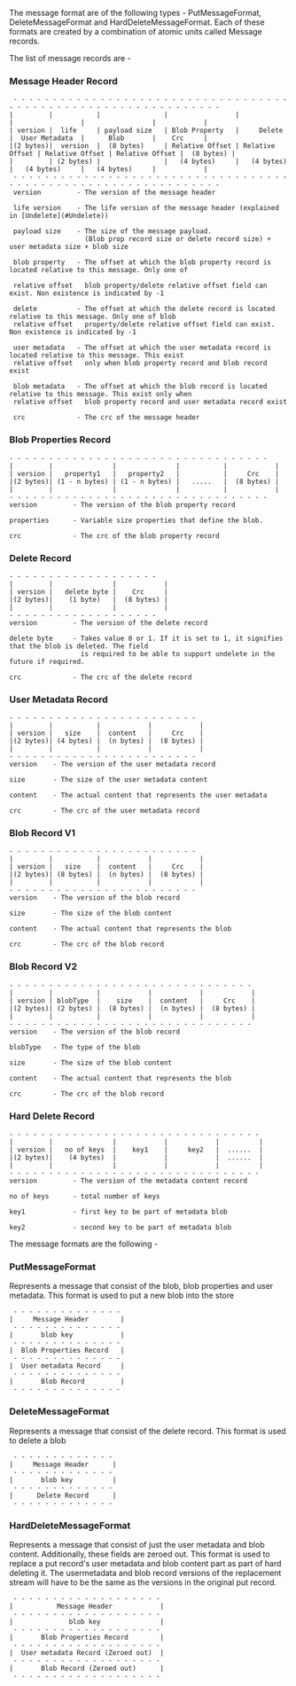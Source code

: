 The message format are of the following types - PutMessageFormat, DeleteMessageFormat and HardDeleteMessageFormat. Each of these formats are created by a combination of atomic units called Message records. 

The list of message records are -

### Message Header Record

     - - - - - - - - - - - - - - - - - - - - - - - - - - - - - - - - - - - - - - - - - - - - - - - - - - - - - - - - - - - - - -
    |         |           |                |                 |                 |                 |                 |            |
    | version |  life     | payload size   | Blob Property   |     Delete      |  User Metadata  |      Blob       |    Crc     |
    |(2 bytes)|  version  |  (8 bytes)     | Relative Offset | Relative Offset | Relative Offset | Relative Offset |  (8 bytes) |
    |         | (2 bytes) |                |   (4 bytes)     |   (4 bytes)     |   (4 bytes)     |   (4 bytes)     |            |
     - - - - - - - - - - - - - - - - - - - - - - - - - - - - - - - - - - - - - - - - - - - - - - - - - - - - - - - - - - - - - - 
     version         - The version of the message header
     
     life version    - The life version of the message header (explained in [Undelete](#Undelete))

     payload size    - The size of the message payload.
                       (Blob prop record size or delete record size) + user metadata size + blob size
     
     blob property   - The offset at which the blob property record is located relative to this message. Only one of
     
     relative offset   blob property/delete relative offset field can exist. Non existence is indicated by -1
     
     delete          - The offset at which the delete record is located relative to this message. Only one of blob
     relative offset   property/delete relative offset field can exist. Non existence is indicated by -1
   
     user metadata   - The offset at which the user metadata record is located relative to this message. This exist
     relative offset   only when blob property record and blob record exist
   
     blob metadata   - The offset at which the blob record is located relative to this message. This exist only when
     relative offset   blob property record and user metadata record exist
   
     crc             - The crc of the message header

### Blob Properties Record

    - - - - - - - - - - - - - - - - - - - - - - - - - - - - - - - - -
    |         |               |               |           |            |
    | version |   property1   |   property2   |           |     Crc    |
    |(2 bytes)| (1 - n bytes) | (1 - n bytes) |   .....   |  (8 bytes) |
    |         |               |               |           |            |
    - - - - - - - - - - - - - - - - - - - - - - - - - - - - - - - - -
    version         - The version of the blob property record
   
    properties      - Variable size properties that define the blob.
   
    crc             - The crc of the blob property record


### Delete Record
    - - - - - - - - - - - - - - - - - - -
    |         |               |            |
    | version |   delete byte |    Crc     |
    |(2 bytes)|    (1 byte)   |  (8 bytes) |
    |         |               |            |
    - - - - - - - - - - - - - - - - - - -
    version         - The version of the delete record
   
    delete byte     - Takes value 0 or 1. If it is set to 1, it signifies that the blob is deleted. The field
                      is required to be able to support undelete in the future if required.
   
    crc             - The crc of the delete record


### User Metadata Record

    - - - - - - - - - - - - - - - - - - - - - - - -
    |         |           |            |            |
    | version |   size    |  content   |     Crc    |
    |(2 bytes)| (4 bytes) |  (n bytes) |  (8 bytes) |
    |         |           |            |            |
    - - - - - - - - - - - - - - - - - - - - - - - -
    version    - The version of the user metadata record
   
    size       - The size of the user metadata content
   
    content    - The actual content that represents the user metadata
   
    crc        - The crc of the user metadata record

### Blob Record V1
    - - - - - - - - - - - - - - - - - - - - - - - -
    |         |           |            |            |
    | version |   size    |  content   |     Crc    |
    |(2 bytes)| (8 bytes) |  (n bytes) |  (8 bytes) |
    |         |           |            |            |
    - - - - - - - - - - - - - - - - - - - - - - - -
    version    - The version of the blob record
   
    size       - The size of the blob content
   
    content    - The actual content that represents the blob
   
    crc        - The crc of the blob record
   
### Blob Record V2

    - - - - - - - - - - - - - - - - - - - - - - - - - - - - - - -
    |         |           |            |            |            |
    | version | blobType  |    size    |  content   |     Crc    |
    |(2 bytes)| (2 bytes) |  (8 bytes) |  (n bytes) |  (8 bytes) |
    |         |           |            |            |            |
    - - - - - - - - - - - - - - - - - - - - - - - - - - - - - - -
    version    - The version of the blob record
   
    blobType   - The type of the blob
   
    size       - The size of the blob content
   
    content    - The actual content that represents the blob
   
    crc        - The crc of the blob record

### Hard Delete Record

    - - - - - - - - - - - - - - - - - - - - - - - - - - - - - - - -
    |         |               |            |            |          |
    | version |   no of keys  |    key1    |     key2   |  ......  |
    |(2 bytes)|    (4 bytes)  |            |            |  ......  |
    |         |               |            |            |          |
    - - - - - - - - - - - - - - - - - - - - - - - - - - - - - - - -
    version         - The version of the metadata content record
   
    no of keys      - total number of keys
   
    key1            - first key to be part of metadata blob
   
    key2            - second key to be part of metadata blob


The message formats are the following -

### PutMessageFormat

Represents a message that consist of the blob, blob properties and user metadata.
This format is used to put a new blob into the store
 
     - - - - - - - - - - - - - -
    |     Message Header        |
     - - - - - - - - - - - - - -
    |       blob key            |
     - - - - - - - - - - - - - -
    |  Blob Properties Record   |
     - - - - - - - - - - - - - -
    |  User metadata Record     |
     - - - - - - - - - - - - - -
    |       Blob Record         |
     - - - - - - - - - - - - - -

### DeleteMessageFormat

Represents a message that consist of the delete record.
This format is used to delete a blob
 
     - - - - - - - - - - - - -
    |     Message Header      |
     - - - - - - - - - - - - -
    |       blob key          |
     - - - - - - - - - - - - -
    |      Delete Record      |
     - - - - - - - - - - - - -

### HardDeleteMessageFormat

Represents a message that consist of just the user metadata and blob content. Additionally, these fields are zeroed out.
This format is used to replace a put record's user metadata and blob content part as part of hard deleting it.
The usermetadata and blob record versions of the replacement stream will have to be the same as the versions in
the original put record.  
 
     - - - - - - - - - - - - - - - - - - -
    |           Message Header            |
     - - - - - - - - - - - - - - - - - - -
    |              blob key               |
     - - - - - - - - - - - - - - - - - - -
    |       Blob Properties Record        |
     - - - - - - - - - - - - - - - - - - -
    |  User metadata Record (Zeroed out)  |
     - - - - - - - - - - - - - - - - - - -
    |       Blob Record (Zeroed out)      |
     - - - - - - - - - - - - - - - - - - -
